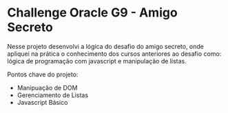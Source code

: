 # Challenge Oracle G9 - Amigo Secreto

Nesse projeto desenvolvi a lógica do desafio do amigo secreto, onde apliquei na prática o conhecimento dos cursos anteriores ao desafio como: lógica de programação com javascript e manipulação de listas.

Pontos chave do projeto:

- Manipuação de DOM
- Gerenciamento de Listas
- Javascript Básico
